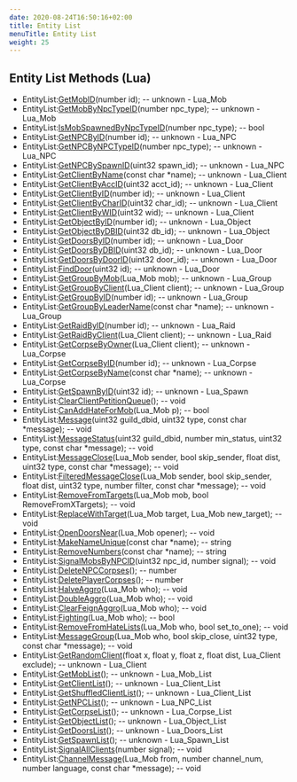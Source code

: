 ```yaml
---
date: 2020-08-24T16:50:16+02:00
title: Entity List
menuTitle: Entity List
weight: 25
---
```


## Entity List Methods (Lua)
- EntityList:[GetMobID](getmobid)(number id); -- unknown - Lua_Mob
- EntityList:[GetMobByNpcTypeID](getmobbynpctypeid)(number npc_type); -- unknown - Lua_Mob
- EntityList:[IsMobSpawnedByNpcTypeID](ismobspawnedbynpctypeid)(number npc_type); -- bool
- EntityList:[GetNPCByID](getnpcbyid)(number id); -- unknown - Lua_NPC
- EntityList:[GetNPCByNPCTypeID](getnpcbynpctypeid)(number npc_type); -- unknown - Lua_NPC
- EntityList:[GetNPCBySpawnID](getnpcbyspawnid)(uint32 spawn_id); -- unknown - Lua_NPC
- EntityList:[GetClientByName](getclientbyname)(const char *name); -- unknown - Lua_Client
- EntityList:[GetClientByAccID](getclientbyaccid)(uint32 acct_id); -- unknown - Lua_Client
- EntityList:[GetClientByID](getclientbyid)(number id); -- unknown - Lua_Client
- EntityList:[GetClientByCharID](getclientbycharid)(uint32 char_id); -- unknown - Lua_Client
- EntityList:[GetClientByWID](getclientbywid)(uint32 wid); -- unknown - Lua_Client
- EntityList:[GetObjectByID](getobjectbyid)(number id); -- unknown - Lua_Object
- EntityList:[GetObjectByDBID](getobjectbydbid)(uint32 db_id); -- unknown - Lua_Object
- EntityList:[GetDoorsByID](getdoorsbyid)(number id); -- unknown - Lua_Door
- EntityList:[GetDoorsByDBID](getdoorsbydbid)(uint32 db_id); -- unknown - Lua_Door
- EntityList:[GetDoorsByDoorID](getdoorsbydoorid)(uint32 door_id); -- unknown - Lua_Door
- EntityList:[FindDoor](finddoor)(uint32 id); -- unknown - Lua_Door
- EntityList:[GetGroupByMob](getgroupbymob)(Lua_Mob mob); -- unknown - Lua_Group
- EntityList:[GetGroupByClient](getgroupbyclient)(Lua_Client client); -- unknown - Lua_Group
- EntityList:[GetGroupByID](getgroupbyid)(number id); -- unknown - Lua_Group
- EntityList:[GetGroupByLeaderName](getgroupbyleadername)(const char *name); -- unknown - Lua_Group
- EntityList:[GetRaidByID](getraidbyid)(number id); -- unknown - Lua_Raid
- EntityList:[GetRaidByClient](getraidbyclient)(Lua_Client client); -- unknown - Lua_Raid
- EntityList:[GetCorpseByOwner](getcorpsebyowner)(Lua_Client client); -- unknown - Lua_Corpse
- EntityList:[GetCorpseByID](getcorpsebyid)(number id); -- unknown - Lua_Corpse
- EntityList:[GetCorpseByName](getcorpsebyname)(const char *name); -- unknown - Lua_Corpse
- EntityList:[GetSpawnByID](getspawnbyid)(uint32 id); -- unknown - Lua_Spawn
- EntityList:[ClearClientPetitionQueue](clearclientpetitionqueue)(); -- void
- EntityList:[CanAddHateForMob](canaddhateformob)(Lua_Mob p); -- bool
- EntityList:[Message](message)(uint32 guild_dbid, uint32 type, const char *message); -- void
- EntityList:[MessageStatus](messagestatus)(uint32 guild_dbid, number min_status, uint32 type, const char *message); -- void
- EntityList:[MessageClose](messageclose)(Lua_Mob sender, bool skip_sender, float dist, uint32 type, const char *message); -- void
- EntityList:[FilteredMessageClose](filteredmessageclose)(Lua_Mob sender, bool skip_sender, float dist, uint32 type, number filter, const char *message); -- void
- EntityList:[RemoveFromTargets](removefromtargets)(Lua_Mob mob, bool RemoveFromXTargets); -- void
- EntityList:[ReplaceWithTarget](replacewithtarget)(Lua_Mob target, Lua_Mob new_target); -- void
- EntityList:[OpenDoorsNear](opendoorsnear)(Lua_Mob opener); -- void
- EntityList:[MakeNameUnique](makenameunique)(const char *name); -- string
- EntityList:[RemoveNumbers](removenumbers)(const char *name); -- string
- EntityList:[SignalMobsByNPCID](signalmobsbynpcid)(uint32 npc_id, number signal); -- void
- EntityList:[DeleteNPCCorpses](deletenpccorpses)(); -- number
- EntityList:[DeletePlayerCorpses](deleteplayercorpses)(); -- number
- EntityList:[HalveAggro](halveaggro)(Lua_Mob who); -- void
- EntityList:[DoubleAggro](doubleaggro)(Lua_Mob who); -- void
- EntityList:[ClearFeignAggro](clearfeignaggro)(Lua_Mob who); -- void
- EntityList:[Fighting](fighting)(Lua_Mob who); -- bool
- EntityList:[RemoveFromHateLists](removefromhatelists)(Lua_Mob who, bool set_to_one); -- void
- EntityList:[MessageGroup](messagegroup)(Lua_Mob who, bool skip_close, uint32 type, const char *message); -- void
- EntityList:[GetRandomClient](getrandomclient)(float x, float y, float z, float dist, Lua_Client exclude); -- unknown - Lua_Client
- EntityList:[GetMobList](getmoblist)(); -- unknown - Lua_Mob_List
- EntityList:[GetClientList](getclientlist)(); -- unknown - Lua_Client_List
- EntityList:[GetShuffledClientList](getshuffledclientlist)(); -- unknown - Lua_Client_List
- EntityList:[GetNPCList](getnpclist)(); -- unknown - Lua_NPC_List
- EntityList:[GetCorpseList](getcorpselist)(); -- unknown - Lua_Corpse_List
- EntityList:[GetObjectList](getobjectlist)(); -- unknown - Lua_Object_List
- EntityList:[GetDoorsList](getdoorslist)(); -- unknown - Lua_Doors_List
- EntityList:[GetSpawnList](getspawnlist)(); -- unknown - Lua_Spawn_List
- EntityList:[SignalAllClients](signalallclients)(number signal); -- void
- EntityList:[ChannelMessage](channelmessage)(Lua_Mob from, number channel_num, number language, const char *message); -- void
